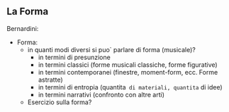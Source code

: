 
## La Forma

Bernardini:

- Forma:
  - in quanti modi diversi si puo` parlare di forma (musicale)?
    - in termini di presunzione 
    - in termini classici (forme musicali classiche,  forme figurative)
    - in termini contemporanei (finestre, moment-form, ecc. Forme astratte)
    - in termini di entropia (quantita` di materiali, quantita` di idee)
    - in termini narrativi (confronto con altre arti)
  - Esercizio sulla forma?

